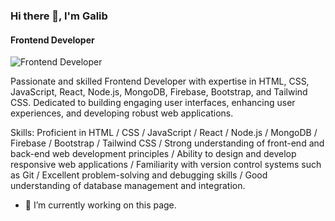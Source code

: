### Hi there 👋, I'm Galib
#### Frontend Developer
![Frontend Developer](https://scontent.fdac80-1.fna.fbcdn.net/v/t39.30808-6/445034371_122150029574186699_7679861740284660681_n.jpg?stp=dst-jpg_s960x960&_nc_cat=100&ccb=1-7&_nc_sid=5f2048&_nc_ohc=BhF0_OHfw-gQ7kNvgGTkW82&_nc_ht=scontent.fdac80-1.fna&oh=00_AYC4uN2gg5l4rMyXeKwFJ00PPXbfiD5ujBKtEo0sGJ9gVg&oe=6660DCA1)

Passionate and skilled Frontend Developer with expertise in HTML, CSS, JavaScript, React, Node.js, MongoDB, Firebase, Bootstrap, and Tailwind CSS. Dedicated to building engaging user interfaces, enhancing user experiences, and developing robust web applications.

Skills: Proficient in HTML / CSS / JavaScript / React / Node.js / MongoDB / Firebase / Bootstrap /  Tailwind CSS / Strong understanding of front-end and back-end web development principles / Ability to design and develop responsive web applications / Familiarity with version control systems such as Git / Excellent problem-solving and debugging skills / Good understanding of database management and integration.

- 🔭 I’m currently working on this page. 




